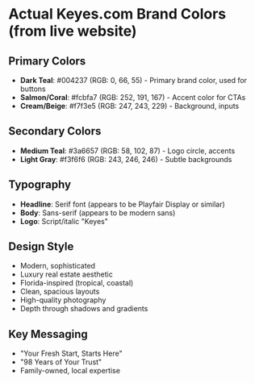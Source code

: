 # Actual Keyes.com Brand Colors (from live website)

## Primary Colors
- **Dark Teal**: #004237 (RGB: 0, 66, 55) - Primary brand color, used for buttons
- **Salmon/Coral**: #fcbfa7 (RGB: 252, 191, 167) - Accent color for CTAs
- **Cream/Beige**: #f7f3e5 (RGB: 247, 243, 229) - Background, inputs

## Secondary Colors
- **Medium Teal**: #3a6657 (RGB: 58, 102, 87) - Logo circle, accents
- **Light Gray**: #f3f6f6 (RGB: 243, 246, 246) - Subtle backgrounds

## Typography
- **Headline**: Serif font (appears to be Playfair Display or similar)
- **Body**: Sans-serif (appears to be modern sans)
- **Logo**: Script/italic "Keyes" 

## Design Style
- Modern, sophisticated
- Luxury real estate aesthetic
- Florida-inspired (tropical, coastal)
- Clean, spacious layouts
- High-quality photography
- Depth through shadows and gradients

## Key Messaging
- "Your Fresh Start, Starts Here"
- "98 Years of Your Trust"
- Family-owned, local expertise

